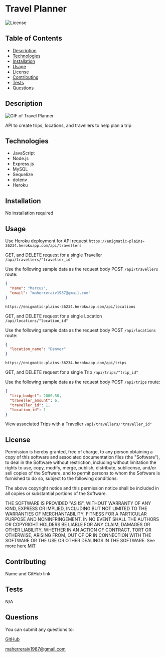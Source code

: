 # Travel Planner

![License](https://img.shields.io/badge/License-MIT-yellow.svg)

## Table of Contents
- [Description](#description)
- [Technologies](#technologies)
- [Installation](#installation)
- [Usage](#usage)
- [License](#license)
- [Contributing](#contributing)
- [Tests](#tests)
- [Questions](#questions)

## Description

![GIF of Travel Planner](./assets/travel-planner.gif)

API to create trips, locations, and travellers to help plan a trip

## Technologies

- JavaScript
- Node.js
- Express.js
- MySQL
- Sequelize
- dotenv
- Heroku


## Installation

No installation required

## Usage

Use Heroku deployment for API request
````https://enigmatic-plains-36234.herokuapp.com/api/travellers````

GET, and DELETE request for a single Traveller `/api/travellers/"traveller_id"`

Use the following sample data as the request body POST `/api/travellers` route:

  ```json
  {
    "name": "Marcus",
    "email": "maherreraiv1987@gmail.com"
  }
  ```

`https://enigmatic-plains-36234.herokuapp.com/api/locations`

GET, and DELETE request for a single Location `/api/locations/"location_id"`

Use the following sample data as the request body POST `/api/locations` route:

  ```json
  {
    "location_name": "Denver"
  }
  ```

`https://enigmatic-plains-36234.herokuapp.com/api/trips`

GET, and DELETE request for a single Trip `/api/trips/"trip_id"`

Use the following sample data as the request body POST `/api/trips` route:

  ```json
  {
    "trip_budget": 2000.50,
    "traveller_amount": 6,
    "traveller_id": 1,
    "location_id": 1
  }
  ```

  View associated Trips with a Traveller `/api/travellers/"traveller_id"`

## License

Permission is hereby granted, free of charge, to any person obtaining a copy of this software and associated
documentation files (the "Software"), to deal in the Software without restriction, including without limitation the rights
to use, copy, modify, merge, publish, distribute, sublicense, and/or sell copies of the Software, and to permit persons to 
whom the Software is furnished to do so, subject to the following conditions:

The above copyright notice and this permission notice shall be included in all copies or substantial portions of the Software. 

THE SOFTWARE IS PROVIDED "AS IS", WITHOUT WARRANTY OF ANY KIND, EXPRESS OR IMPLIED,
INCLUDING BUT NOT LIMITED TO THE WARRANTIES OF MERCHANTABILITY, FITNESS FOR A PARTICULAR
PURPOSE AND NONINFRINGEMENT. IN NO EVENT SHALL THE AUTHORS OR COPYRIGHT HOLDERS BE LIABLE
FOR ANY CLAIM, DAMAGES OR OTHER LIABILITY, WHETHER IN AN ACTION OF CONTRACT, TORT OR
OTHERWISE, ARISING FROM, OUT OF OR IN CONNECTION WITH THE SOFTWARE OR THE USE OR OTHER
DEALINGS IN THE SOFTWARE. See more here [MIT](https://opensource.org/licenses/MIT)

## Contributing 

Name and GitHub link

## Tests

N/A

## Questions

You can submit any questions to:

[GitHub](https://github.com/mahiv87)

maherreraiv1987@gmail.com

